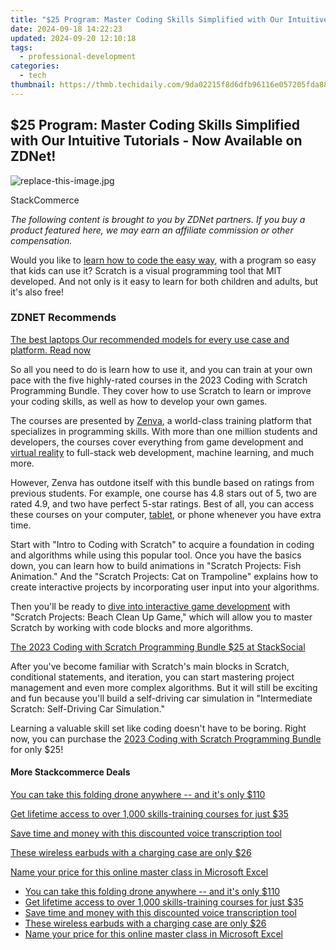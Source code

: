 ```yaml
---
title: "$25 Program: Master Coding Skills Simplified with Our Intuitive Tutorials - Now Available on ZDNet!"
date: 2024-09-18 14:22:23
updated: 2024-09-20 12:10:18
tags:
  - professional-development
categories:
  - tech
thumbnail: https://thmb.techidaily.com/9da02215f8d6dfb96116e057205fda88318f3946fc84dd604ea06497c2a68e23.jpg
---
```


## $25 Program: Master Coding Skills Simplified with Our Intuitive Tutorials - Now Available on ZDNet!

![replace-this-image.jpg](https://www.zdnet.com/a/img/resize/a94a47e8bf8b8875c0641a7ff882b76717d2f82b/2022/09/29/ec39422e-eb26-4fc0-a869-eedabae2bce9/zd-2023-coding-from.jpg?auto=webp&width=1280)

StackCommerce

_The following content is brought to you by ZDNet partners. If you buy a product featured here, we may earn an affiliate commission or other compensation._

Would you like to [learn how to code the easy way](https://stacksocial.com/sales/the-2023-coding-with-scratch-programming-bundle?utm%5Fsource=zdnet.com&utm%5Fmedium=referral&utm%5Fcampaign=the-2023-coding-with-scratch-programming-bundle&utm%5Fterm=scsf-556229&utm%5Fcontent=a0x1P000004yVBTQA2&scsonar=1&aid=a-ceempx7z), with a program so easy that kids can use it? Scratch is a visual programming tool that MIT developed. And not only is it easy to learn for both children and adults, but it's also free!

### **ZDNET** Recommends

[The best laptops Our recommended models for every use case and platform.  Read now](https://www.zdnet.com/article/best-laptop/)

So all you need to do is learn how to use it, and you can train at your own pace with the five highly-rated courses in the 2023 Coding with Scratch Programming Bundle. They cover how to use Scratch to learn or improve your coding skills, as well as how to develop your own games.

The courses are presented by [Zenva](https://www.linkedin.com/company/zenva/), a world-class training platform that specializes in programming skills. With more than one million students and developers, the courses cover everything from game development and [virtual reality](https://www.zdnet.com/article/meta-announces-a-one-day-virtual-event-called-meta-connect/) to full-stack web development, machine learning, and much more.

However, Zenva has outdone itself with this bundle based on ratings from previous students. For example, one course has 4.8 stars out of 5, two are rated 4.9, and two have perfect 5-star ratings. Best of all, you can access these courses on your computer, [tablet](https://www.zdnet.com/article/how-to-get-a-refurbished-microsoft-surface-2-for-119/), or phone whenever you have extra time.

Start with "Intro to Coding with Scratch" to acquire a foundation in coding and algorithms while using this popular tool. Once you have the basics down, you can learn how to build animations in "Scratch Projects: Fish Animation." And the "Scratch Projects: Cat on Trampoline" explains how to create interactive projects by incorporating user input into your algorithms.

Then you'll be ready to [dive into interactive game development](https://stacksocial.com/sales/the-2023-coding-with-scratch-programming-bundle?utm%5Fsource=zdnet.com&utm%5Fmedium=referral&utm%5Fcampaign=the-2023-coding-with-scratch-programming-bundle&utm%5Fterm=scsf-556229&utm%5Fcontent=a0x1P000004yVBTQA2&scsonar=1&aid=a-ceempx7z) with "Scratch Projects: Beach Clean Up Game," which will allow you to master Scratch by working with code blocks and more algorithms.

[The 2023 Coding with Scratch Programming Bundle $25 at StackSocial](https://stacksocial.com/sales/the-2023-coding-with-scratch-programming-bundle?utm%5Fsource=zdnet.com&utm%5Fmedium=referral&utm%5Fcampaign=the-2023-coding-with-scratch-programming-bundle&utm%5Fterm=scsf-556229&utm%5Fcontent=a0x1P000004yVBTQA2&scsonar=1&aid=a-ceempx7z)

After you've become familiar with Scratch's main blocks in Scratch, conditional statements, and iteration, you can start mastering project management and even more complex algorithms. But it will still be exciting and fun because you'll build a self-driving car simulation in "Intermediate Scratch: Self-Driving Car Simulation."

Learning a valuable skill set like coding doesn't have to be boring. Right now, you can purchase the [2023 Coding with Scratch Programming Bundle](https://stacksocial.com/sales/the-2023-coding-with-scratch-programming-bundle?utm%5Fsource=zdnet.com&utm%5Fmedium=referral&utm%5Fcampaign=the-2023-coding-with-scratch-programming-bundle&utm%5Fterm=scsf-556229&utm%5Fcontent=a0x1P000004yVBTQA2&scsonar=1&aid=a-ceempx7z) for only $25!

#### More Stackcommerce Deals

[You can take this folding drone anywhere -- and it's only $110](https://www.zdnet.com/article/get-a-folding-drone-you-can-take-with-you-anywhere-for-110/ "You can take this folding drone anywhere  -- and it's only $110")

[Get lifetime access to over 1,000 skills-training courses for just $35](https://www.zdnet.com/article/learn-it-coding-and-design-skills-for-just-20-with-this-course-pack/ "Get lifetime access to over 1,000 skills-training courses for just $35")

[Save time and money with this discounted voice transcription tool](https://www.zdnet.com/article/save-money-and-time-with-this-discounted-voice-transcription-tool/ "Save time and money with this discounted voice transcription tool")

[These wireless earbuds with a charging case are only $26](https://www.zdnet.com/article/get-these-wireless-earbuds-with-a-charging-case-for-just-26/ "These wireless earbuds with a charging case are only $26")

[Name your price for this online master class in Microsoft Excel](https://www.zdnet.com/article/name-your-price-for-this-online-master-class-in-microsoft-excel/ "Name your price for this online master class in Microsoft Excel")

* [You can take this folding drone anywhere -- and it's only $110](https://www.zdnet.com/article/get-a-folding-drone-you-can-take-with-you-anywhere-for-110/ "You can take this folding drone anywhere  -- and it's only $110")
* [Get lifetime access to over 1,000 skills-training courses for just $35](https://www.zdnet.com/article/learn-it-coding-and-design-skills-for-just-20-with-this-course-pack/ "Get lifetime access to over 1,000 skills-training courses for just $35")
* [Save time and money with this discounted voice transcription tool](https://www.zdnet.com/article/save-money-and-time-with-this-discounted-voice-transcription-tool/ "Save time and money with this discounted voice transcription tool")
* [These wireless earbuds with a charging case are only $26](https://www.zdnet.com/article/get-these-wireless-earbuds-with-a-charging-case-for-just-26/ "These wireless earbuds with a charging case are only $26")
* [Name your price for this online master class in Microsoft Excel](https://www.zdnet.com/article/name-your-price-for-this-online-master-class-in-microsoft-excel/ "Name your price for this online master class in Microsoft Excel")

<ins class="adsbygoogle"
     style="display:block"
     data-ad-format="autorelaxed"
     data-ad-client="ca-pub-7571918770474297"
     data-ad-slot="1223367746"></ins>



<ins class="adsbygoogle"
     style="display:block"
     data-ad-client="ca-pub-7571918770474297"
     data-ad-slot="8358498916"
     data-ad-format="auto"
     data-full-width-responsive="true"></ins>
